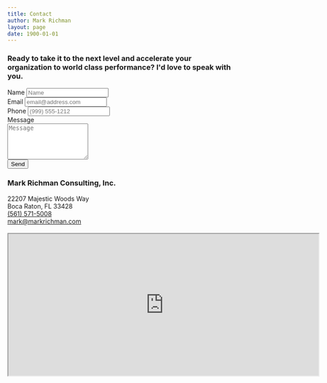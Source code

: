 ```yaml
---
title: Contact
author: Mark Richman
layout: page
date: 1900-01-01
---
```


<section class="subtitle">
  <h3>Ready to take it to the next level and accelerate your organization to world class performance? I'd love to speak with you.</h3>
  <p></p>
</section>

<section>
<form id="contact-form">
  <label class="fieldname">Name</label>
  <input class="form-control" type="text" name="name" required placeholder="Name">
  <br/>
  <label class="fieldname">Email</label>
  <input class="form-control" type="email" name="_replyto" required placeholder="email@address.com">
  <br/>
  <label class="fieldname">Phone</label>
  <input class="form-control" type="tel" name="tel" placeholder="(999) 555-1212">  
  <br/>
  <label class="fieldname">Message</label>
  <br/>
  <textarea class="form-control" name="message" placeholder="Message" required rows="5"></textarea>
  <br/>
  <input type="submit" value="Send">
</form>
</section>

<section>
    <h3>Mark Richman Consulting, Inc.</h3>
    <p>
    <i class="fa fa-map-marker fa-fw"></i>22207 Majestic Woods Way<br/>
    <i class="fa fa-fw"></i>Boca Raton, FL 33428<br/>
    <i class="fa fa-phone fa-fw"></i><a href="tel:1-561-571-5008">(561) 571-5008</a><br/>
    <i class="fa fa-envelope fa-fw"></i><a href="mailto:mark@markrichman.com">mark@markrichman.com</a>
    </p>
</section>
  
<!-- Hidden message to show if contact is successful. -->
<div id="submit-success" style="display:none">
  Message received! I'll be in touch.
</div>

<!-- Hidden message to show if user encounters errors. -->
<div id="submit-errors" style="display:none">
  It looks like there was an error submitting the form.
  Please try again later.
</div>

<div>
  <iframe style="margin-top:4px;" width="700" height="320" src="http://maps.google.com/maps?hl=en&amp;q=Boca+Raton,+FL&amp;ie=UTF8&amp;t=m&amp;z=8&amp;output=embed&amp;iwloc=end"></iframe>
</div>

<script src="https://ajax.googleapis.com/ajax/libs/jquery/1.11.1/jquery.min.js"></script>
<script src="http://ajax.aspnetcdn.com/ajax/jquery.validate/1.13.1/jquery.validate.min.js"></script>
<script src="/js/main.js"></script>
